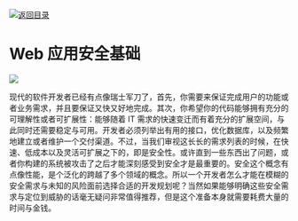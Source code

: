 [![返回目录](https://i.postimg.cc/50XLzC7C/image.png)](https://github.com/wx-chevalier/Web-Series)

# Web 应用安全基础

![](https://coding.net/u/hoteam/p/Cache/git/raw/master/2017/1/2/175360_bbd6_5.jpg)

现代的软件开发者已经有点像瑞士军刀了，首先，你需要来保证完成用户的功能或者业务需求，并且要保证又快又好地完成。其次，你希望你的代码能够拥有充分的可理解性或者可扩展性：能够随着 IT 需求的快速变迁而有着充分的扩展空间，与此同时还需要稳定与可用。开发者必须列举出有用的接口，优化数据库，以及频繁地建立或者维护一个交付渠道。不过，当我们审视这长长的需求列表的时候，在快速、低成本以及灵活可扩展之下的，即是安全性。或许直到一些东西出了问题，或者你构建的系统被攻击了之后才能深刻感受到安全才是最重要的。安全这个概念有点像性能，是个泛化的跨越了多个领域的概念。所以一个开发者怎么才能在模糊的安全需求与未知的风险面前选择合适的开发规划呢？当然如果能够明确这些安全需求与定位到威胁的话毫无疑问非常值得推荐，但是这个准备本身就需要耗费大量的时间与金钱。
